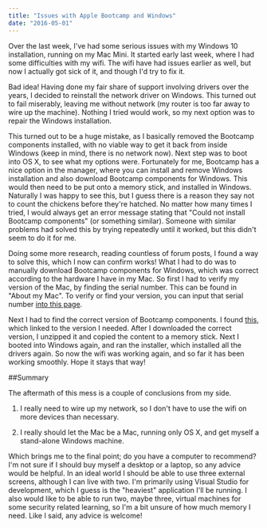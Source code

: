 ```yaml
---
title: "Issues with Apple Bootcamp and Windows"
date: "2016-05-01"
---
```


Over the last week, I've had some serious issues with my Windows 10 installation, running on my Mac Mini. It started early last week, where I had some difficulties with my wifi. The wifi have had issues earlier as well, but now I actually got sick of it, and though I'd try to fix it.

Bad idea! Having done my fair share of support involving drivers over the years, I decided to reinstall the network driver on Windows. This turned out to fail miserably, leaving me without network (my router is too far away to wire up the machine). Nothing I tried would work, so my next option was to repair the Windows installation.

This turned out to be a huge mistake, as I basically removed the Bootcamp components installed, with no viable way to get it back from inside Windows (keep in mind, there is no network now). Next step was to boot into OS X, to see what my options were. Fortunately for me, Bootcamp has a nice option in the manager, where you can install and remove Windows installation and also download Bootcamp components for Windows. This would then need to be put onto a memory stick, and installed in Windows. Naturally I was happy to see this, but I guess there is a reason they say not to count the chickens before they're hatched. No matter how many times I tried, I would always get an error message stating that "Could not install Bootcamp components" (or something similar). Someone with similar problems had solved this by trying repeatedly until it worked, but this didn't seem to do it for me.

Doing some more research, reading countless of forum posts, I found a way to solve this, which I now can confirm works! What I had to do was to manually download Bootcamp components for Windows, which was correct according to the hardware I have in my Mac. So first I had to verify my version of the Mac, by finding the serial number. This can be found in "About my Mac". To verify or find your version, you can input that serial number [into this page](http://www.everymac.com/ultimate-mac-lookup/).

Next I had to find the correct version of Bootcamp components. I found [this](https://support.apple.com/downloads/macoscomponents), which linked to the version I needed. After I downloaded the correct version, I unzipped it and copied the content to a memory stick. Next I booted into Windows again, and ran the installer, which installed all the drivers again. So now the wifi was working again, and so far it has been working smoothly. Hope it stays that way!

##Summary

The aftermath of this mess is a couple of conclusions from my side.

1. I really need to wire up my network, so I don't have to use the wifi on more devices than necessary.
    
2. I really should let the Mac be a Mac, running only OS X, and get myself a stand-alone Windows machine.
    

Which brings me to the final point; do you have a computer to recommend? I'm not sure if I should buy myself a desktop or a laptop, so any advice would be helpful. In an ideal world I should be able to use three external screens, although I can live with two. I'm primarily using Visual Studio for development, which I guess is the "heaviest" application I'll be running. I also would like to be able to run two, maybe three, virtual machines for some security related learning, so I'm a bit unsure of how much memory I need. Like I said, any advice is welcome!
